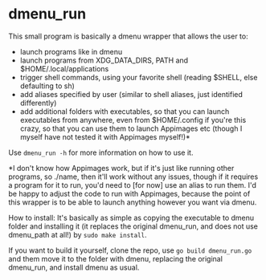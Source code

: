 # dmenu_run

This small program is basically a dmenu wrapper that allows the user to:
- launch programs like in dmenu
- launch programs from XDG_DATA_DIRS, PATH and $HOME/.local/applications
- trigger shell commands, using your favorite shell (reading $SHELL, else defaulting to sh)
- add aliases specified by user (similar to shell aliases, just identified differently)
- add additional folders with executables, so that you can launch executables from anywhere, even from $HOME/.config if you're this crazy, so that you can use them to launch Appimages etc (though I myself have not tested it with Appimages myself!)*

Use `dmenu_run -h` for more information on how to use it.

*I don't know how Appimages work, but if it's just like running other programs, so ./name, then it'll work without any issues, though if it requires a program for it to run, you'd need to [for now] use an alias to run them. I'd be happy to adjust the code to run with Appimages, because the point of this wrapper is to be able to launch anything however you want via dmenu.

How to install:
It's basically as simple as copying the executable to dmenu folder and installing it (it replaces the original dmenu_run, and does not use dmenu_path at all!) by `sudo make install`.

If you want to build it yourself, clone the repo, use `go build dmenu_run.go` and them move it to the folder with dmenu, replacing the original dmenu_run, and install dmenu as usual.